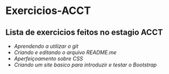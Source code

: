 # Exercicios-ACCT
## Lista de exercicios feitos no estagio ACCT

- *Aprendendo a utilizar o git*
- *Criando e editando o arquivo README.me*
- *Aperfeiçoamento sobre CSS*
- *Criando um site basico para introduzir e testar o Bootstrap*
